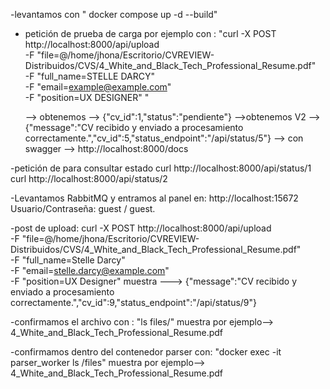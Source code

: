 -levantamos con " docker compose up -d --build"
- petición de prueba de carga  por ejemplo con :
    "curl -X POST http://localhost:8000/api/upload \
  -F "file=@/home/jhona/Escritorio/CVREVIEW-Distribuidos/CVS/4_White_and_Black_Tech_Professional_Resume.pdf" \
  -F "full_name=STELLE DARCY" \
  -F "email=example@example.com" \
  -F "position=UX DESIGNER"  "

    --> obtenemos --> {"cv_id":1,"status":"pendiente"}
    -->obtenemos V2 -->{"message":"CV recibido y enviado a procesamiento correctamente.","cv_id":5,"status_endpoint":"/api/status/5"} 
  --> con swagger --> http://localhost:8000/docs

-petición de para consultar estado
  curl http://localhost:8000/api/status/1
  curl http://localhost:8000/api/status/2 


-Levantamos RabbitMQ y entramos al panel en:
    http://localhost:15672
    Usuario/Contraseña: guest / guest.

-post de upload:
curl -X POST http://localhost:8000/api/upload \
  -F "file=@/home/jhona/Escritorio/CVREVIEW-Distribuidos/CVS/4_White_and_Black_Tech_Professional_Resume.pdf" \
  -F "full_name=Stelle Darcy" \
  -F "email=stelle.darcy@example.com" \
  -F "position=UX Designer"
muestra ---> {"message":"CV recibido y enviado a procesamiento correctamente.","cv_id":9,"status_endpoint":"/api/status/9"}

-confirmamos el archivo con : "ls files/"
muestra por ejemplo--> 4_White_and_Black_Tech_Professional_Resume.pdf

-confirmamos dentro del contenedor parser con: "docker exec -it parser_worker ls /files"
muestra por ejemplo--> 4_White_and_Black_Tech_Professional_Resume.pdf


